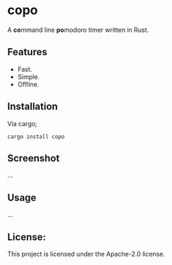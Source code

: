# copo
A **co**mmand line **po**modoro timer written in Rust.

## Features
 *  Fast.
 *  Simple.
 *  Offline.
 
## Installation
Via cargo;
```
cargo install copo
```

## Screenshot
...

## Usage
...

## License:
This project is licensed under the Apache-2.0 license.
